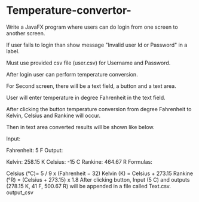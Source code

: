 # Temperature-convertor-
Write a JavaFX program where users can do login from one screen to another screen.

If user fails to login than show message "Invalid user Id or Password" in a label.

Must use provided csv file (user.csv) for Username and Password.

After login user can perform temperature conversion.

For Second screen, there will be a text field, a button and a text area.

User will enter temperature in degree Fahrenheit in the text field.

After clicking the button temperature conversion from degree Fahrenheit to Kelvin, Celsius and Rankine will occur.

Then in text area converted results will be shown like below.

Input:

Fahrenheit: 5 F
Output:

Kelvin: 258.15 K
Celsius: -15 C
Rankine: 464.67 R
Formulas:

Celsius (°C)= 5 / 9 x (Fahrenheit − 32)
Kelvin (K) = Celsius + 273.15
Rankine (°R) = (Celsius + 273.15) x 1.8
After clicking button, Input (5 C) and outputs (278.15 K, 41 F, 500.67 R) will be appended in a file called Text.csv. output_csv
